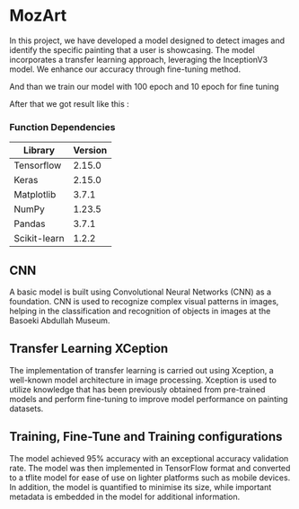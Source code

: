 # MozArt

In this project, we have developed a model designed to detect images and identify the specific painting that a user is showcasing. The model incorporates a transfer learning approach, leveraging the InceptionV3 model. We enhance our accuracy through fine-tuning method.

And than we train our model with 100 epoch and 10 epoch for fine tuning

After that we got result like this :

### Function Dependencies

| Library      | Version |
| ------------ | ------- |
| Tensorflow   | 2.15.0  |
| Keras        | 2.15.0  |
| Matplotlib   | 3.7.1   |
| NumPy        | 1.23.5  |
| Pandas       | 3.7.1   |
| Scikit-learn | 1.2.2   |

## CNN

<p align="left"> A basic model is built using Convolutional Neural Networks (CNN) as a foundation. CNN is used to recognize complex visual patterns in images, helping in the classification and recognition of objects in images at the Basoeki Abdullah Museum.</p>

## Transfer Learning XCeption

<p align="left">
The implementation of transfer learning is carried out using Xception, a well-known model architecture in image processing. Xception is used to utilize knowledge that has been previously obtained from pre-trained models and perform fine-tuning to improve model performance on painting datasets.
</p>

## Training, Fine-Tune and Training configurations

<p align="left">
The model achieved 95% accuracy with an exceptional accuracy validation rate. The model was then implemented in TensorFlow format and converted to a tflite model for ease of use on lighter platforms such as mobile devices. In addition, the model is quantified to minimise its size, while important metadata is embedded in the model for additional information.
</p>
